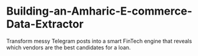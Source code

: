 # Building-an-Amharic-E-commerce-Data-Extractor
Transform messy Telegram posts into a smart FinTech engine that reveals which vendors are the best candidates for a loan.
